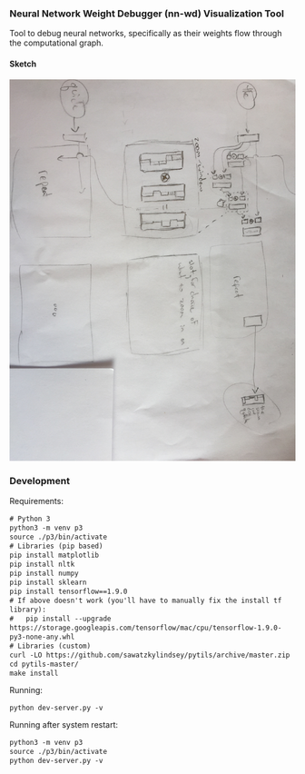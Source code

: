 ### Neural Network Weight Debugger (nn-wd) Visualization Tool
Tool to debug neural networks, specifically as their weights flow through the computational graph.

#### Sketch
<img src="sketch.jpg"/>

### Development
Requirements:

    # Python 3
    python3 -m venv p3
    source ./p3/bin/activate
    # Libraries (pip based)
    pip install matplotlib
    pip install nltk
    pip install numpy
    pip install sklearn
    pip install tensorflow==1.9.0
    # If above doesn't work (you'll have to manually fix the install tf library):
    #   pip install --upgrade https://storage.googleapis.com/tensorflow/mac/cpu/tensorflow-1.9.0-py3-none-any.whl
    # Libraries (custom)
    curl -LO https://github.com/sawatzkylindsey/pytils/archive/master.zip
    cd pytils-master/
    make install

Running:

    python dev-server.py -v

Running after system restart:

    python3 -m venv p3
    source ./p3/bin/activate
    python dev-server.py -v

